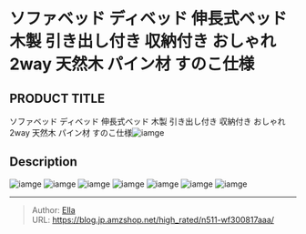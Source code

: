 # ソファベッド ディベッド  伸長式ベッド 木製 引き出し付き 収納付き おしゃれ 2way 天然木 パイン材 すのこ仕様


## PRODUCT TITLE 

ソファベッド ディベッド  伸長式ベッド 木製 引き出し付き 収納付き おしゃれ 2way 天然木 パイン材 すのこ仕様![iamge](https://b2bfiles1.gigab2b.cn/image/wkseller/303/20230316_bfd8ede51b7877d223e32c37d58cb95b.jpg)

## Description











![iamge](https://b2bfiles1.gigab2b.cn/image/wkseller/303/20230309_a93a26e126f7978469e4a3e797b23797.jpg)
![iamge](https://b2bfiles1.gigab2b.cn/image/wkseller/303/20230316_36bc1a1ff2d2864ef462e9d4ac9f2a7f.jpg)
![iamge](https://b2bfiles1.gigab2b.cn/image/wkseller/303/20230309_07f100946915b1140a1a900c8d94c6fc.jpg)
![iamge](https://b2bfiles1.gigab2b.cn/image/wkseller/303/20230309_7a6a96c8af80b683576b099b453632cf.jpg)
![iamge](https://b2bfiles1.gigab2b.cn/image/wkseller/303/20230309_e851f217a90a63decf23da979f0284cb.jpg)
![iamge](https://b2bfiles1.gigab2b.cn/image/wkseller/303/20230309_73f1737d51b72d617e85bdbd4dbd5124.jpg)
![iamge](https://b2bfiles1.gigab2b.cn/image/wkseller/303/20230309_7495e63d1888cbbad3e134fb183f86b1.jpg)


---

> Author: [Ella](https://blog.jp.amzshop.net/)  
> URL: https://blog.jp.amzshop.net/high_rated/n511-wf300817aaa/  

